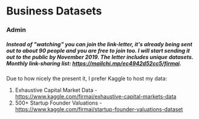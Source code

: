 # Business Datasets

### Admin
##### Instead of "watching"  you can **join** the link-letter, it's already being sent out to about 90 people and you are free to join too. I will start sending it out to the public by November 2019. The letter includes unique datasets. Monthly link-sharing list: https://mailchi.mp/ec4942d52cc5/firmai. 


Due to how nicely the present it, I prefer Kaggle to host my data:

1. Exhaustive Capital Market Data - https://www.kaggle.com/firmai/exhaustive-capital-markets-data
1. 500+ Startup Founder Valuations - https://www.kaggle.com/firmai/startup-founder-valuations-dataset






